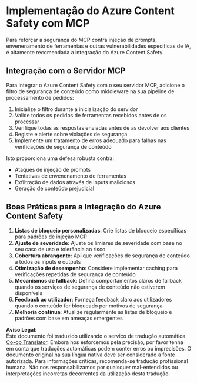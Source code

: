 <!--
CO_OP_TRANSLATOR_METADATA:
{
  "original_hash": "1b6c746d9e190deba4d8765267ffb94e",
  "translation_date": "2025-07-16T23:14:55+00:00",
  "source_file": "02-Security/azure-content-safety-implementation.md",
  "language_code": "pt"
}
-->
# Implementação do Azure Content Safety com MCP

Para reforçar a segurança do MCP contra injeção de prompts, envenenamento de ferramentas e outras vulnerabilidades específicas de IA, é altamente recomendada a integração do Azure Content Safety.

## Integração com o Servidor MCP

Para integrar o Azure Content Safety com o seu servidor MCP, adicione o filtro de segurança de conteúdo como middleware na sua pipeline de processamento de pedidos:

1. Inicialize o filtro durante a inicialização do servidor  
2. Valide todos os pedidos de ferramentas recebidos antes de os processar  
3. Verifique todas as respostas enviadas antes de as devolver aos clientes  
4. Registe e alerte sobre violações de segurança  
5. Implemente um tratamento de erros adequado para falhas nas verificações de segurança de conteúdo  

Isto proporciona uma defesa robusta contra:  
- Ataques de injeção de prompts  
- Tentativas de envenenamento de ferramentas  
- Exfiltração de dados através de inputs maliciosos  
- Geração de conteúdo prejudicial  

## Boas Práticas para a Integração do Azure Content Safety

1. **Listas de bloqueio personalizadas**: Crie listas de bloqueio específicas para padrões de injeção MCP  
2. **Ajuste de severidade**: Ajuste os limiares de severidade com base no seu caso de uso e tolerância ao risco  
3. **Cobertura abrangente**: Aplique verificações de segurança de conteúdo a todos os inputs e outputs  
4. **Otimização de desempenho**: Considere implementar caching para verificações repetidas de segurança de conteúdo  
5. **Mecanismos de fallback**: Defina comportamentos claros de fallback quando os serviços de segurança de conteúdo não estiverem disponíveis  
6. **Feedback ao utilizador**: Forneça feedback claro aos utilizadores quando o conteúdo for bloqueado por motivos de segurança  
7. **Melhoria contínua**: Atualize regularmente as listas de bloqueio e padrões com base em ameaças emergentes

**Aviso Legal**:  
Este documento foi traduzido utilizando o serviço de tradução automática [Co-op Translator](https://github.com/Azure/co-op-translator). Embora nos esforcemos pela precisão, por favor tenha em conta que traduções automáticas podem conter erros ou imprecisões. O documento original na sua língua nativa deve ser considerado a fonte autorizada. Para informações críticas, recomenda-se tradução profissional humana. Não nos responsabilizamos por quaisquer mal-entendidos ou interpretações incorretas decorrentes da utilização desta tradução.
